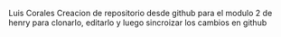 Luis Corales
Creacion de repositorio desde github para el modulo 2 de henry
para clonarlo, editarlo y luego sincroizar los cambios en github
